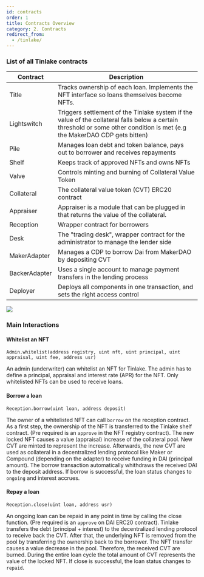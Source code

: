 ```yaml
---
id: contracts
order: 1
title: Contracts Overview
category: 2. Contracts
redirect_from:
  - /tinlake/
---
```


### List of all Tinlake contracts

| Contract | Description |
|----------|-------------|
| Title | Tracks ownership of each loan. Implements the NFT interface so loans themselves become NFTs. ||
| Lightswitch | Triggers settlement of the Tinlake system if the value of the collateral falls below a certain threshold or some other condition is met (e.g the MakerDAO CDP gets bitten) |
| Pile | Manages loan debt and token balance, pays out to borrower and receives repayments | 
| Shelf | Keeps track of approved NFTs and owns NFTs |
| Valve | Controls minting and burning of Collateral Value Token |
| Collateral | The collateral value token (CVT) ERC20 contract |
| Appraiser | Appraiser is a module that can be plugged in that returns the value of the collateral. | 
| Reception | Wrapper contract for borrowers |
| Desk | The "trading desk", wrapper contract for the administrator to manage the lender side |
| MakerAdapter | Manages a CDP to borrow Dai from MakerDAO by depositing CVT |
| BackerAdapter | Uses a single account to manage payment transfers in the lending process
| Deployer | Deploys all components in one transaction, and sets the right access control |


![](https://storage.googleapis.com/centrifuge-hackmd/upload_ebcf6c3a9716a904257e42842c4536fd.png)


### Main Interactions
#### Whitelist an NFT
`Admin.whitelist(address registry, uint nft, uint principal, uint appraisal, uint fee, address usr)`

An admin (underwriter) can whitelist an NFT for Tinlake. The admin has to define a principal, appraisal and interest rate (APR) for the NFT. Only whitelisted NFTs can be used to receive loans.  


#### Borrow a loan
`Reception.borrow(uint loan, address deposit)`

The owner of a whitelisted NFT can call `borrow` on the reception contract. As a first step, the ownership of the NFT is transferred to the Tinlake shelf contract. (Pre required is an `approve` in the NFT registry contract). The new locked NFT causes a value (appraisal) increase of the collateral pool. New CVT are minted to represent the increase. Afterwards, the new CVT are used as collateral in a decentralized lending protocol like Maker or Compound (depending on the adapter) to receive funding in DAI (principal amount). The borrow transaction automatically whithdraws the received DAI to the deposit address. If borrow is successful, the loan status changes to `ongoing` and interest accrues.

#### Repay a loan
`Reception.close(uint loan, address usr)`

An ongoing loan can be repaid in any point in time by calling the close function. (Pre required is an `approve` on DAI ERC20 contract). Tinlake   transfers the debt (principal + interest) to the decentralized lending protocol to receive back the CVT. After that, the underlying NFT is removed from the pool by transferring the ownership back to the borrower. The NFT transfer causes a value decrease in the pool. Therefore, the received CVT are burned. During the entire loan cycle the total amount of CVT represents the value of the locked NFT. If close is successful, the loan status changes to `repaid`. 
